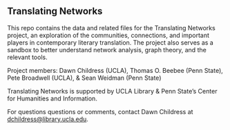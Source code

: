 ## Translating Networks

This repo contains the data and related files for the Translating Networks project, an exploration of the communities, connections, and important players in contemporary literary translation. The project also serves as a sandbox to better understand network analysis, graph theory, and the relevant tools.

Project members: Dawn Childress (UCLA), Thomas O. Beebee (Penn State), Pete Broadwell (UCLA), & Sean Weidman (Penn State)

Translating Networks is supported by UCLA Library & Penn State’s Center for Humanities and Information.

For questions questions or comments, contact Dawn Childress at dchildress@library.ucla.edu.
